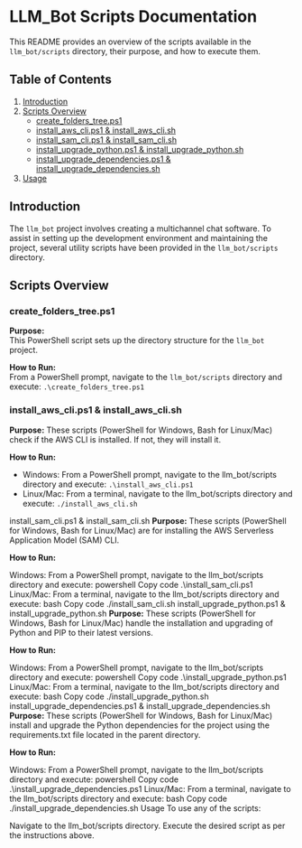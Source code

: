 # LLM_Bot Scripts Documentation

This README provides an overview of the scripts available in the `llm_bot/scripts` directory, their purpose, and how to execute them.

## Table of Contents

1. [Introduction](#introduction)
2. [Scripts Overview](#scripts-overview)
    - [create_folders_tree.ps1](#create_folders_treeps1)
    - [install_aws_cli.ps1 & install_aws_cli.sh](#install_aws_clip1--install_aws_clish)
    - [install_sam_cli.ps1 & install_sam_cli.sh](#install_sam_clip1--install_sam_clish)
    - [install_upgrade_python.ps1 & install_upgrade_python.sh](#install_upgrade_pythonp1--install_upgrade_pythonsh)
    - [install_upgrade_dependencies.ps1 & install_upgrade_dependencies.sh](#install_upgrade_dependenciesp1--install_upgrade_dependencyssh)
3. [Usage](#usage)

## Introduction

The `llm_bot` project involves creating a multichannel chat software. To assist in setting up the development environment and maintaining the project, several utility scripts have been provided in the `llm_bot/scripts` directory.

## Scripts Overview

### create_folders_tree.ps1

**Purpose:**  
This PowerShell script sets up the directory structure for the `llm_bot` project.

**How to Run:**  
From a PowerShell prompt, navigate to the `llm_bot/scripts` directory and execute: `.\create_folders_tree.ps1`

### install_aws_cli.ps1 & install_aws_cli.sh
**Purpose:**
These scripts (PowerShell for Windows, Bash for Linux/Mac) check if the AWS CLI is installed. If not, they will install it.

**How to Run:**

* Windows:
From a PowerShell prompt, navigate to the llm_bot/scripts directory and execute: `.\install_aws_cli.ps1`
* Linux/Mac:
From a terminal, navigate to the llm_bot/scripts directory and execute: `./install_aws_cli.sh`

install_sam_cli.ps1 & install_sam_cli.sh
**Purpose:**
These scripts (PowerShell for Windows, Bash for Linux/Mac) are for installing the AWS Serverless Application Model (SAM) CLI.

**How to Run:**

Windows:
From a PowerShell prompt, navigate to the llm_bot/scripts directory and execute:
powershell
Copy code
.\install_sam_cli.ps1
Linux/Mac:
From a terminal, navigate to the llm_bot/scripts directory and execute:
bash
Copy code
./install_sam_cli.sh
install_upgrade_python.ps1 & install_upgrade_python.sh
**Purpose:**
These scripts (PowerShell for Windows, Bash for Linux/Mac) handle the installation and upgrading of Python and PIP to their latest versions.

**How to Run:**

Windows:
From a PowerShell prompt, navigate to the llm_bot/scripts directory and execute:
powershell
Copy code
.\install_upgrade_python.ps1
Linux/Mac:
From a terminal, navigate to the llm_bot/scripts directory and execute:
bash
Copy code
./install_upgrade_python.sh
install_upgrade_dependencies.ps1 & install_upgrade_dependencies.sh
**Purpose:**
These scripts (PowerShell for Windows, Bash for Linux/Mac) install and upgrade the Python dependencies for the project using the requirements.txt file located in the parent directory.

**How to Run:**

Windows:
From a PowerShell prompt, navigate to the llm_bot/scripts directory and execute:
powershell
Copy code
.\install_upgrade_dependencies.ps1
Linux/Mac:
From a terminal, navigate to the llm_bot/scripts directory and execute:
bash
Copy code
./install_upgrade_dependencies.sh
Usage
To use any of the scripts:

Navigate to the llm_bot/scripts directory.
Execute the desired script as per the instructions above.